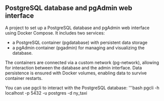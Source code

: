 ## PostgreSQL database and pgAdmin web interface

A project to set up a PostgreSQL database and pgAdmin web interface using Docker Compose. It includes two services:
 
 - a PostgreSQL container (pgdatabase) with persistent data storage
 - a pgAdmin container (pgadmin) for managing and visualizing the database. 
 
 The containers are connected via a custom network (pg-network), allowing for interaction between the database and the admin interface. Data persistence is ensured with Docker volumes, enabling data to survive container restarts.


You can use pgcli to interact with the PostgreSQL database:
'''bash
pgcli -h localhost -p 5432 -u postgres -d ny_taxi

